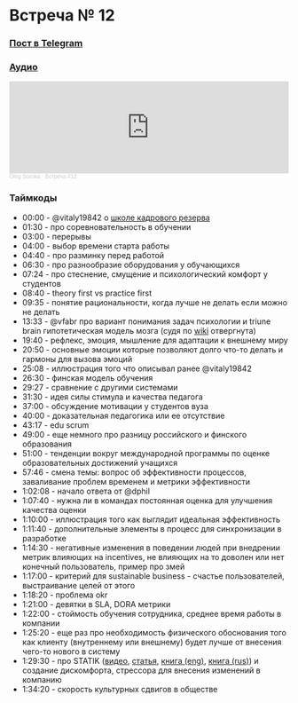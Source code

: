 # Встреча № 12

### [Пост в Telegram](https://t.me/modernsd/22433)

### [Аудио](https://soundcloud.com/oleg-soroka/vstrecha-12)

<iframe width="100%" height="166" scrolling="no" frameborder="no" allow="autoplay" src="https://w.soundcloud.com/player/?url=https%3A//api.soundcloud.com/tracks/1630941837&color=%23ff5500&auto_play=false&hide_related=false&show_comments=true&show_user=true&show_reposts=false&show_teaser=true"></iframe><div style="font-size: 10px; color: #cccccc;line-break: anywhere;word-break: normal;overflow: hidden;white-space: nowrap;text-overflow: ellipsis; font-family: Interstate,Lucida Grande,Lucida Sans Unicode,Lucida Sans,Garuda,Verdana,Tahoma,sans-serif;font-weight: 100;"><a href="https://soundcloud.com/oleg-soroka" title="Oleg Soroka" target="_blank" style="color: #cccccc; text-decoration: none;">Oleg Soroka</a> · <a href="https://soundcloud.com/oleg-soroka/vstrecha-12" title="Встреча #12" target="_blank" style="color: #cccccc; text-decoration: none;">Встреча #12</a></div>

### Таймкоды

- 00:00 - @vitaly19842 о [школе кадрового резерва](https://github.com/AMTECH-dev/shkar)
- 01:30 - про соревновательность в обучении
- 03:00 - перерывы 
- 04:00 - выбор времени старта работы
- 04:40 - про разминку перед работой
- 06:30 - про разнообразие оборудования у обучающихся
- 07:24 - про стеснение, смущение и психологический комфорт у студентов
- 08:40 - theory first vs practice first
- 09:35 - понятие рациональности, когда лучше не делать если можно не делать
- 13:33 - @vfabr про вариант понимания задач психологии и triune brain гипотетическая модель мозга (судя по [wiki](https://ru.wikipedia.org/wiki/%D0%A0%D0%B5%D0%BF%D1%82%D0%B8%D0%BB%D1%8C%D0%BD%D1%8B%D0%B9_%D0%BC%D0%BE%D0%B7%D0%B3) отвергнута)
- 19:40 - рефлекс, эмоция, мышление для адаптации к внешнему миру
- 20:50 - основные эмоции которые позволяют долго что-то делать и гармоны для вызова эмоций
- 25:08 - иллюстрация того что описывал ранее @vitaly19842
- 26:30 - финская модель обучения
- 29:27 - сравнение с другими системами
- 31:30 - идея силы стимула и качества педагога
- 37:00 - обсуждение мотивации у студентов вуза
- 40:00 - доказательная педагогика или ее отсутствие
- 43:17 - edu scrum
- 49:00 - еще немного про разницу российского и финского образования
- 51:00 - тенденции вокруг международной программы по оценке образовательных достижений учащихся
- 57:46 - смена темы: вопрос об эффективности процессов, заваливание проблем временем и метрики эффективности
- 1:02:08 - начало ответа от @dphil
- 1:07:40 - нужна ли в командах постоянная оценка для улучшения качества оценки
- 1:10:00 - иллюстрация того как выглядит идеальная эффективность
- 1:11:40 - дополнительные элементы в процесс для синхронизации в разработке
- 1:14:30 - негативные изменения в поведении людей при внедрении метрик влияющих на incentives, не влияющих на то доволен или нет конечный пользователь, пример про змей
- 1:17:00 - критерий для sustainable business - счастье пользователей, выстраивание целей от этого
- 1:18:20 - проблема okr
- 1:21:00 - девятки в SLA, DORA метрики
- 1:22:00 - стоймость обучения сотрудника, среднее время работы в компании
- 1:25:20 - еще раз про необходимость физического обоснования того как клиенту (внутреннему или внешнему) будет лучше от внесения чего-то нового в систему
- 1:29:30 - про STATIK ([видео](https://kanbanguide.ru/resources/video-category/statik/), [статья](https://filipyev.ru/2017/11/09/s-t-a-t-i-k-system-thinking-approach-for-introducing-kanban-ili-kak-sistemno-zapustit-kanban-v-komande/), [книга (eng)](https://t.me/kanban_talks/23743), [книга (rus)](https://tlgur.com/d/8Qe0pMj8)) и создание дискомфорта, стрессора для внесения изменений в компанию
- 1:34:20 - скорость культурных сдвигов в обществе
